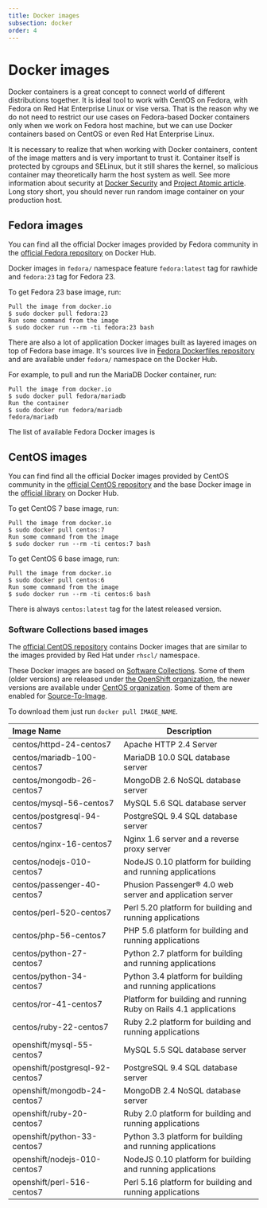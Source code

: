 ```yaml
---
title: Docker images
subsection: docker
order: 4
---
```


# Docker images

Docker containers is a great concept to connect world of different distributions together. It is ideal tool to work with CentOS on Fedora, with Fedora on Red Hat Enterprise Linux or vise versa. That is the reason why we do not need to restrict our use cases on Fedora-based Docker containers only when we work on Fedora host machine, but we can use Docker containers based on CentOS or even Red Hat Enterprise Linux.

It is necessary to realize that when working with Docker containers, content of the image matters and is very important to trust it. Container itself is protected by cgroups and SELinux, but it still shares the kernel, so malicious container may theoretically harm the host system as well. See more information about security at [Docker Security](https://docs.docker.com/articles/security/) and [Project Atomic article](http://www.projectatomic.io/docs/docker-and-selinux/). Long story short, you should never run random image container on your production host.

## Fedora images

You can find all the official Docker images provided by Fedora community in the [official Fedora repository](https://hub.docker.com/_/fedora/) on Docker Hub.

Docker images in `fedora/` namespace feature `fedora:latest` tag for rawhide and `fedora:23` tag for Fedora 23.

To get Fedora 23 base image, run:

```
Pull the image from docker.io
$ sudo docker pull fedora:23
Run some command from the image
$ sudo docker run --rm -ti fedora:23 bash
```

There are also a lot of application Docker images built as layered images on top of Fedora base image. It's sources live in [Fedora Dockerfiles repository](https://github.com/fedora-cloud/Fedora-Dockerfiles) and are available under `fedora/` namespace on the Docker Hub.

For example, to pull and run the MariaDB Docker container, run:
```
Pull the image from docker.io
$ sudo docker pull fedora/mariadb
Run the container
$ sudo docker run fedora/mariadb
fedora/mariadb
```

The list of available Fedora Docker images is 

## CentOS images

You can find find all the official Docker images provided by CentOS community in the [official CentOS repository](https://hub.docker.com/u/centos/) and the base Docker image in the [official library](https://hub.docker.com/_/centos/) on Docker Hub.

To get CentOS 7 base image, run:

```
Pull the image from docker.io
$ sudo docker pull centos:7
Run some command from the image
$ sudo docker run --rm -ti centos:7 bash
```

To get CentOS 6 base image, run:

```
Pull the image from docker.io
$ sudo docker pull centos:6
Run some command from the image
$ sudo docker run --rm -ti centos:6 bash
```

There is always `centos:latest` tag for the latest released version.

### Software Collections based images

The [official CentOS repository](https://hub.docker.com/u/centos/) contains Docker images that are similar to the images provided by Red Hat under `rhscl/` namespace.

These Docker images are based on [Software Collections](https://www.softwarecollections.org/en/). Some of them (older versions) are released under [the OpenShift organization](https://hub.docker.com/u/openshift/), the newer versions are available under [CentOS organization](https://hub.docker.com/u/centos/). Some of them are enabled for [Source-To-Image](https://github.com/openshift/source-to-image).

To download them just run `docker pull IMAGE_NAME`.

|    Image Name                   |    Description                            |
| :------------------------------ | ----------------------------------------- |
| centos/httpd-24-centos7	      | Apache HTTP 2.4 Server |
| centos/mariadb-100-centos7	  | MariaDB 10.0 SQL database server |
| centos/mongodb-26-centos7	      | MongoDB 2.6 NoSQL database server |
| centos/mysql-56-centos7	      | MySQL 5.6 SQL database server |
| centos/postgresql-94-centos7	  | PostgreSQL 9.4 SQL database server |
| centos/nginx-16-centos7	      | Nginx 1.6 server and a reverse proxy server |
| centos/nodejs-010-centos7	      | NodeJS 0.10 platform for building and running applications |
| centos/passenger-40-centos7	  | Phusion Passenger® 4.0 web server and application server |
| centos/perl-520-centos7	      | Perl 5.20 platform for building and running applications | 
| centos/php-56-centos7	          | PHP 5.6 platform for building and running applications |
| centos/python-27-centos7	      | Python 2.7 platform for building and running applications |
| centos/python-34-centos7	      | Python 3.4 platform for building and running applications |
| centos/ror-41-centos7	          | Platform for building and running Ruby on Rails 4.1 applications |
| centos/ruby-22-centos7          | Ruby 2.2 platform for building and running applications |
| openshift/mysql-55-centos7      | MySQL 5.5 SQL database server |
| openshift/postgresql-92-centos7 | PostgreSQL 9.4 SQL database server |
| openshift/mongodb-24-centos7    | MongoDB 2.4 NoSQL database server |
| openshift/ruby-20-centos7       | Ruby 2.0 platform for building and running applications |
| openshift/python-33-centos7     | Python 3.3 platform for building and running applications |
| openshift/nodejs-010-centos7    | NodeJS 0.10 platform for building and running applications |
| openshift/perl-516-centos7      | Perl 5.16 platform for building and running applications |


